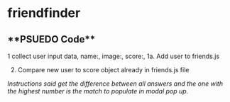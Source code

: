 # friendfinder
<h2>**PSUEDO Code**</h2>
1 collect user input data, 
      name:, image:, score:,
1a. Add user to friends.js

2. Compare new user to score object already in friends.js file

<i>Instructions said get the difference between all answers and the one with the highest number is the match to populate in modal pop up.</i>


